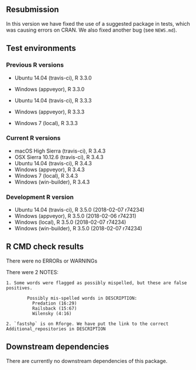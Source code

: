 ## Resubmission

In this version we have fixed the use of a suggested package in tests, which was causing errors on CRAN.
We also fixed another bug (see `NEWS.md`).

## Test environments

### Previous R versions
* Ubuntu 14.04       (travis-ci), R 3.3.0
* Windows             (appveyor), R 3.3.0

* Ubuntu 14.04       (travis-ci), R 3.3.3
* Windows             (appveyor), R 3.3.3
* Windows 7              (local), R 3.3.3

### Current R versions
* macOS High Sierra  (travis-ci), R 3.4.3
* OSX Sierra 10.12.6 (travis-ci), R 3.4.3 
* Ubuntu 14.04       (travis-ci), R 3.4.3
* Windows             (appveyor), R 3.4.3
* Windows 7              (local), R 3.4.3
* Windows          (win-builder), R 3.4.3

### Development R version
* Ubuntu 14.04     (travis-ci), R 3.5.0 (2018-02-07 r74234)
* Windows           (appveyor), R 3.5.0 (2018-02-06 r74231)
* Windows              (local), R 3.5.0 (2018-02-07 r74234)
* Windows        (win-builder), R 3.5.0 (2018-02-07 r74234)

## R CMD check results

There were no ERRORs or WARNINGs

There were 2 NOTES:

    1. Some words were flagged as possibly mispelled, but these are false positives.
     
            Possibly mis-spelled words in DESCRIPTION: 
              Predation (16:29)
              Railsback (15:67)
              Wilensky (4:16)

    2. `fastshp` is on Rforge. We have put the link to the correct Additional_repositories in DESCRIPTION

## Downstream dependencies

There are currently no downstream dependencies of this package.
